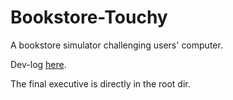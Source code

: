 # Bookstore-Touchy

A bookstore simulator challenging users' computer.

Dev-log [here](https://github.com/T-Eric/Bookstore-Touchy/blob/main/Dev%20Log.md).

The final executive is directly in the root dir.
